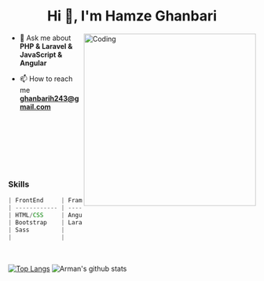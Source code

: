<h1 align="center">Hi 👋, I'm Hamze Ghanbari </h1>
<img 
     align="right" alt="Coding" width="350" 
     src="https://cdn.dribbble.com/users/330915/screenshots/3587000/10_coding_dribbble.gif"> 
     
- 💬 Ask me about **PHP & Laravel & JavaScript & Angular**

- 📫 How to reach me **ghanbarih243@gmail.com**
  <br><br><br><br><br><br>
<!--<img align="center" src="https://github-readme-streak-stats.herokuapp.com/?user=hamze-ghanbari&" alt="hamze-ghanbari" /> -->
 <br>
 
### Skills
```javascript
| FrontEnd     | Frameworks    | Databases    | Languages  | Libraries | Desing   | Tools
| ------------ | ------------- | ------------ | ---------- | -------   | -------- | ------
| HTML/CSS     | Angular       | MySQL        | PHP        | Jquery    | Rest Api | Git
| Bootstrap    | Laravel       |              | SQL        | axios     | MVC      | GitLab
| Sass         |               |              | TypeScript | RxJs      |          | GitHub
|              |               |              | JavaScript |           |          |
```
<br><br>
  [![Top Langs](https://github-readme-stats.vercel.app/api/top-langs/?username=hamze-ghanbari&theme=gotham&layout=compact)](https://github.com/hamze-ghanbari/hamze-ghanbari)
![Arman's github stats](https://github-readme-stats.vercel.app/api?username=hamze-ghanbari&show_icons=true&theme=gotham) 
